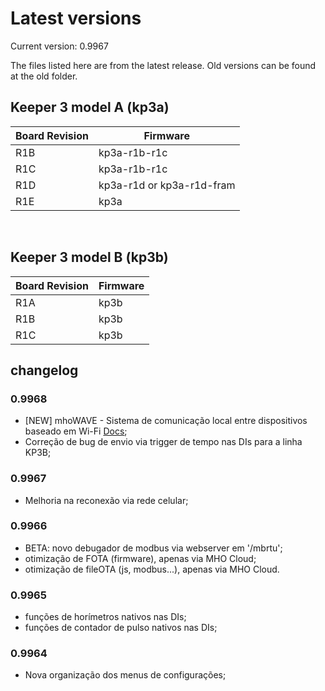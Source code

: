 # Latest versions

Current version: 0.9967

The files listed here are from the latest release. Old versions can be found at the old folder.


## Keeper 3 model A (kp3a)

| Board Revision  | Firmware |
| ------------- | ------------- |
| R1B  | kp3a-r1b-r1c  |
| R1C  | kp3a-r1b-r1c  |
| R1D  | kp3a-r1d or kp3a-r1d-fram  |
| R1E  | kp3a |

</br>

## Keeper 3 model B (kp3b)

| Board Revision  | Firmware |
| ------------- | ------------- |
| R1A  | kp3b  |
| R1B  | kp3b  |
| R1C  | kp3b  |




## changelog

### 0.9968
- [NEW] mhoWAVE - Sistema de comunicação local entre dispositivos baseado em Wi-Fi [Docs](https://docs.mhoeng.com/docs/2keeper/config_adv/mhojs/functions/7a-wave);
- Correção de bug de envio via trigger de tempo nas DIs para a linha KP3B;




### 0.9967
- Melhoria na reconexão via rede celular;


### 0.9966
- BETA: novo debugador de modbus via webserver em '/mbrtu';
- otimização de FOTA (firmware), apenas via MHO Cloud;
- otimização de fileOTA (js, modbus...), apenas via MHO Cloud.

### 0.9965
- funções de horímetros nativos nas DIs;
- funções de contador de pulso nativos nas DIs;

### 0.9964
- Nova organização dos menus de configurações;
